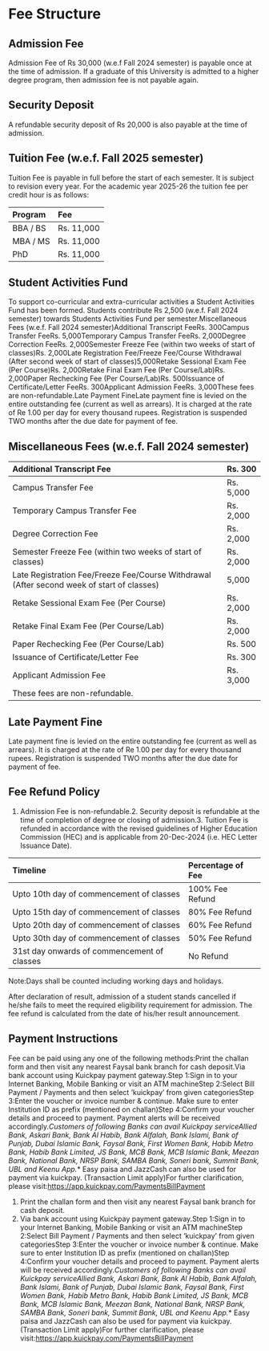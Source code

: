 # Fee Structure

## Admission Fee

Admission Fee of Rs 30,000 (w.e.f Fall 2024 semester) is payable once at the time of admission. If a graduate of this University is admitted to a higher degree program, then admission fee is not payable again.

## Security Deposit

A refundable security deposit of Rs 20,000 is also payable at the time of admission.

## Tuition Fee (w.e.f. Fall 2025 semester)

Tuition Fee is payable in full before the start of each semester. It is subject to revision every year. For the academic year 2025-26 the tuition fee per credit hour is as follows:

| Program | Fee |
| :-- | :-- |
| BBA / BS | Rs. 11,000 |
| MBA / MS | Rs. 11,000 |
| PhD | Rs. 11,000 |

## Student Activities Fund

To support co-curricular and extra-curricular activities a Student Activities Fund has been formed. Students contribute Rs 2,500 (w.e.f. Fall 2024 semester) towards Students Activities Fund per semester.Miscellaneous Fees (w.e.f. Fall 2024 semester)Additional Transcript FeeRs. 300Campus Transfer FeeRs. 5,000Temporary Campus Transfer FeeRs. 2,000Degree Correction FeeRs. 2,000Semester Freeze Fee (within two weeks of start of classes)Rs. 2,000Late Registration Fee/Freeze Fee/Course Withdrawal (After second week of start of classes)5,000Retake Sessional Exam Fee (Per Course)Rs. 2,000Retake Final Exam Fee (Per Course/Lab)Rs. 2,000Paper Rechecking Fee (Per Course/Lab)Rs. 500Issuance of Certificate/Letter FeeRs. 300Applicant Admission FeeRs. 3,000These fees are non-refundable.Late Payment FineLate payment fine is levied on the entire outstanding fee (current as well as arrears). It is charged at the rate of Re 1.00 per day for every thousand rupees. Registration is suspended TWO months after the due date for payment of fee.

## Miscellaneous Fees (w.e.f. Fall 2024 semester)

| Additional Transcript Fee | Rs. 300 |
| :-- | :-- |
| Campus Transfer Fee | Rs. 5,000 |
| Temporary Campus Transfer Fee | Rs. 2,000 |
| Degree Correction Fee | Rs. 2,000 |
| Semester Freeze Fee (within two weeks of start of classes) | Rs. 2,000 |
| Late Registration Fee/Freeze Fee/Course Withdrawal (After second week of start of classes) | 5,000 |
| Retake Sessional Exam Fee (Per Course) | Rs. 2,000 |
| Retake Final Exam Fee (Per Course/Lab) | Rs. 2,000 |
| Paper Rechecking Fee (Per Course/Lab) | Rs. 500 |
| Issuance of Certificate/Letter Fee | Rs. 300 |
| Applicant Admission Fee | Rs. 3,000 |
| These fees are non-refundable. |

## Late Payment Fine

Late payment fine is levied on the entire outstanding fee (current as well as arrears). It is charged at the rate of Re 1.00 per day for every thousand rupees. Registration is suspended TWO months after the due date for payment of fee.

## Fee Refund Policy

1. Admission Fee is non-refundable.2. Security deposit is refundable at the time of completion of degree or closing of admission.3. Tuition Fee is refunded in accordance with the revised guidelines of Higher Education Commission (HEC) and is applicable from 20-Dec-2024 (i.e. HEC Letter Issuance Date).

| Timeline | Percentage of Fee |
| :-- | :-- |
| Upto 10th day of commencement of classes | 100% Fee Refund |
| Upto 15th day of commencement of classes | 80% Fee Refund |
| Upto 20th day of commencement of classes | 60% Fee Refund |
| Upto 30th day of commencement of classes | 50% Fee Refund |
| 31st day onwards of commencement of classes | No Refund |

Note:Days shall be counted including working days and holidays.

After declaration of result, admission of a student stands cancelled if he/she fails to meet the required eligibility requirement for admission. The fee refund is calculated from the date of his/her result announcement.

## Payment Instructions

Fee can be paid using any one of the following methods:Print the challan form and then visit any nearest Faysal bank branch for cash deposit.Via bank account using Kuickpay payment gateway.Step 1:Sign in to your Internet Banking, Mobile Banking or visit an ATM machineStep 2:Select Bill Payment / Payments and then select ‘kuickpay’ from given categoriesStep 3:Enter the voucher or invoice number & continue. Make sure to enter Institution ID as prefix (mentioned on challan)Step 4:Confirm your voucher details and proceed to payment. Payment alerts will be received accordingly.*Customers of following Banks can avail Kuickpay serviceAllied Bank, Askari Bank, Bank Al Habib, Bank Alfalah, Bank Islami, Bank of Punjab, Dubai Islamic Bank, Faysal Bank, First Women Bank, Habib Metro Bank, Habib Bank Limited, JS Bank, MCB Bank, MCB Islamic Bank, Meezan Bank, National Bank, NRSP Bank, SAMBA Bank, Soneri bank, Summit Bank, UBL and Keenu App.** Easy paisa and JazzCash can also be used for payment via kuickpay. (Transaction Limit apply)For further clarification, please visit:https://app.kuickpay.com/PaymentsBillPayment

1. Print the challan form and then visit any nearest Faysal bank branch for cash deposit.
2. Via bank account using Kuickpay payment gateway.Step 1:Sign in to your Internet Banking, Mobile Banking or visit an ATM machineStep 2:Select Bill Payment / Payments and then select ‘kuickpay’ from given categoriesStep 3:Enter the voucher or invoice number & continue. Make sure to enter Institution ID as prefix (mentioned on challan)Step 4:Confirm your voucher details and proceed to payment. Payment alerts will be received accordingly.*Customers of following Banks can avail Kuickpay serviceAllied Bank, Askari Bank, Bank Al Habib, Bank Alfalah, Bank Islami, Bank of Punjab, Dubai Islamic Bank, Faysal Bank, First Women Bank, Habib Metro Bank, Habib Bank Limited, JS Bank, MCB Bank, MCB Islamic Bank, Meezan Bank, National Bank, NRSP Bank, SAMBA Bank, Soneri bank, Summit Bank, UBL and Keenu App.** Easy paisa and JazzCash can also be used for payment via kuickpay. (Transaction Limit apply)For further clarification, please visit:https://app.kuickpay.com/PaymentsBillPayment
